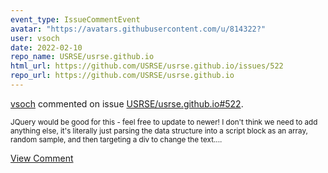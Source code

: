 ```yaml
---
event_type: IssueCommentEvent
avatar: "https://avatars.githubusercontent.com/u/814322?"
user: vsoch
date: 2022-02-10
repo_name: USRSE/usrse.github.io
html_url: https://github.com/USRSE/usrse.github.io/issues/522
repo_url: https://github.com/USRSE/usrse.github.io
---
```


<a href='https://github.com/vsoch' target='_blank'>vsoch</a> commented on issue <a href='https://github.com/USRSE/usrse.github.io/issues/522' target='_blank'>USRSE/usrse.github.io#522</a>.

<small>JQuery would be good for this - feel free to update to newer!  I don't think we need to add anything else, it's literally just parsing the data structure into a script block as an array, random sample, and then targeting a div to change the text....</small>

<a href='https://github.com/USRSE/usrse.github.io/issues/522' target='_blank'>View Comment</a>